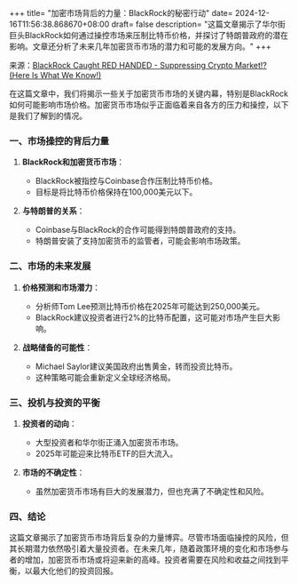 +++
title= "加密市场背后的力量：BlackRock的秘密行动"
date= 2024-12-16T11:56:38.868670+08:00
draft= false
description= "这篇文章揭示了华尔街巨头BlackRock如何通过操控市场来压制比特币价格，并探讨了特朗普政府的潜在影响。文章还分析了未来几年加密货币市场的潜力和可能的发展方向。"
+++

来源：[BlackRock Caught RED HANDED - Suppressing Crypto Market!? (Here Is What We Know!)](https://www.youtube.com/watch?v=BYssGcjGZDc)

在这篇文章中，我们将揭示一些关于加密货币市场的关键内幕，特别是BlackRock如何可能影响市场价格。加密货币市场似乎正面临着来自各方的压力和操控，以下是我们了解到的情况。

### 一、市场操控的背后力量

1. **BlackRock和加密货币市场**：
   - BlackRock被指控与Coinbase合作压制比特币价格。
   - 目标是将比特币价格保持在100,000美元以下。

2. **与特朗普的关系**：
   - Coinbase与BlackRock的合作可能得到特朗普政府的支持。
   - 特朗普安装了支持加密货币的监管者，可能会影响市场政策。

### 二、市场的未来发展

1. **价格预测和市场潜力**：
   - 分析师Tom Lee预测比特币价格在2025年可能达到250,000美元。
   - BlackRock建议投资者进行2%的比特币配置，这可能对市场产生巨大影响。

2. **战略储备的可能性**：
   - Michael Saylor建议美国政府出售黄金，转而投资比特币。
   - 这种策略可能会重新定义全球经济格局。

### 三、投机与投资的平衡

1. **投资者的动向**：
   - 大型投资者和华尔街正涌入加密货币市场。
   - 2025年可能迎来比特币ETF的巨大流入。

2. **市场的不确定性**：
   - 虽然加密货币市场有巨大的发展潜力，但也充满了不确定性和风险。

### 四、结论

这篇文章揭示了加密货币市场背后复杂的力量博弈。尽管市场面临操控的风险，但其长期潜力依然吸引着大量投资者。在未来几年，随着政策环境的变化和市场参与者的增加，加密货币市场或将迎来新的高峰。投资者需要在风险和收益之间找到平衡，以最大化他们的投资回报。